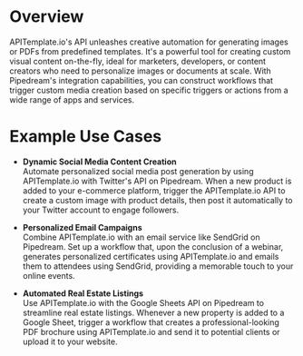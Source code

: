 # Overview

APITemplate.io's API unleashes creative automation for generating images or PDFs from predefined templates. It's a powerful tool for creating custom visual content on-the-fly, ideal for marketers, developers, or content creators who need to personalize images or documents at scale. With Pipedream's integration capabilities, you can construct workflows that trigger custom media creation based on specific triggers or actions from a wide range of apps and services.

# Example Use Cases

- **Dynamic Social Media Content Creation**  
  Automate personalized social media post generation by using APITemplate.io with Twitter's API on Pipedream. When a new product is added to your e-commerce platform, trigger the APITemplate.io API to create a custom image with product details, then post it automatically to your Twitter account to engage followers.

- **Personalized Email Campaigns**  
  Combine APITemplate.io with an email service like SendGrid on Pipedream. Set up a workflow that, upon the conclusion of a webinar, generates personalized certificates using APITemplate.io and emails them to attendees using SendGrid, providing a memorable touch to your online events.

- **Automated Real Estate Listings**  
  Use APITemplate.io with the Google Sheets API on Pipedream to streamline real estate listings. Whenever a new property is added to a Google Sheet, trigger a workflow that creates a professional-looking PDF brochure using APITemplate.io and send it to potential clients or upload it to your website.
